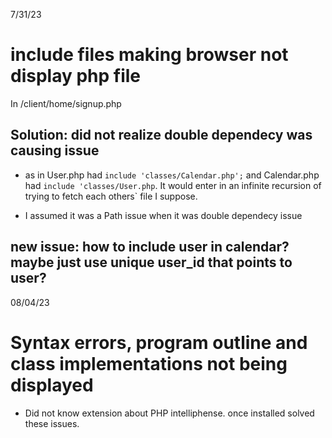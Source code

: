 7/31/23

# include files making browser not display php file 

In /client/home/signup.php 

## Solution: did not realize double dependecy was causing issue

- as in User.php had `include 'classes/Calendar.php';` and Calendar.php had `include 'classes/User.php`. It would enter in an infinite recursion of trying to fetch each others` file I suppose.

- I assumed it was a Path issue when it was double dependecy issue

## new issue: how to include user in calendar? maybe just use unique user_id that points to user?

08/04/23

# Syntax errors, program outline and class implementations not being displayed

- Did not know extension about PHP intelliphense. once installed solved these issues. 